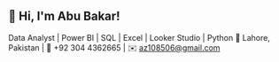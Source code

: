 ## 👋 Hi, I'm Abu Bakar!

Data Analyst | Power BI | SQL | Excel | Looker Studio | Python
📍 Lahore, Pakistan | 📱 +92 304 4362665 | ✉️ az108506@gmail.com
                      
                
